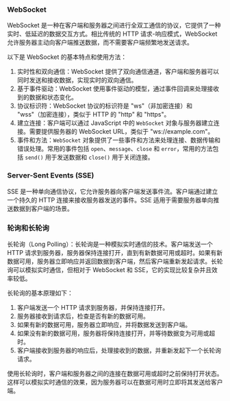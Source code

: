 ### WebSocket

WebSocket 是一种在客户端和服务器之间进行全双工通信的协议，它提供了一种实时、低延迟的数据交互方式。相比传统的 HTTP 请求-响应模式，WebSocket 允许服务器主动向客户端推送数据，而不需要客户端频繁地发送请求。

以下是 WebSocket 的基本特点和使用方法：

1. 实时性和双向通信：WebSocket 提供了双向通信通道，客户端和服务器可以同时发送和接收数据，实现实时的双向通信。
2. 基于事件驱动：WebSocket 使用事件驱动的模型，通过事件回调来处理接收到的数据和状态变化。
3. 协议标识符：WebSocket 协议的标识符是 "ws"（非加密连接）和 "wss"（加密连接），类似于 HTTP 的 "http" 和 "https"。
4. 建立连接：客户端可以通过 JavaScript 中的 `WebSocket` 对象与服务器建立连接。需要提供服务器的 WebSocket URL，类似于 "ws://example.com"。
5. 事件和方法：`WebSocket` 对象提供了一些事件和方法来处理连接、数据传输和错误处理。常用的事件包括 `open`、`message`、`close` 和 `error`，常用的方法包括 `send()` 用于发送数据和 `close()` 用于关闭连接。

### Server-Sent Events (SSE)

SSE 是一种单向通信协议，它允许服务器向客户端发送事件流。客户端通过建立一个持久的 HTTP 连接来接收服务器发送的事件。SSE 适用于需要服务器单向推送数据到客户端的场景。

### 轮询和长轮询

长轮询（Long Polling）：长轮询是一种模拟实时通信的技术。客户端发送一个 HTTP 请求到服务器，服务器保持连接打开，直到有新数据可用或超时。如果有新数据可用，服务器立即响应并返回数据到客户端，然后客户端重新发起请求。长轮询可以模拟实时通信，但相对于 WebSocket 和 SSE，它的实现比较复杂并且效率较低。

长轮询的基本原理如下：

1. 客户端发送一个 HTTP 请求到服务器，并保持连接打开。
2. 服务器接收到请求后，检查是否有新的数据可用。
3. 如果有新的数据可用，服务器立即响应，并将数据发送到客户端。
4. 如果没有新的数据可用，服务器将保持连接打开，并等待数据变为可用或超时。
5. 客户端接收到服务器的响应后，处理接收到的数据，并重新发起下一个长轮询请求。

使用长轮询时，客户端和服务器之间的连接在数据可用或超时之前保持打开状态。这样可以模拟实时通信的效果，因为服务器可以在数据可用时立即将其发送给客户端。
